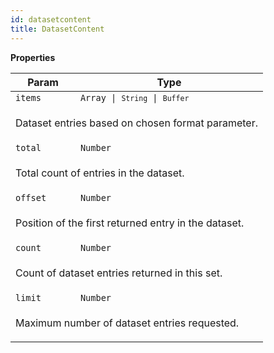 ```yaml
---
id: datasetcontent
title: DatasetContent
---
```


<a name="DatasetContent"></a>

**Properties**

<table>
<thead>
<tr>
<th>Param</th><th>Type</th>
</tr>
</thead>
<tbody>
<tr>
<td><code>items</code></td><td><code>Array<Object></code> | <code>String</code> | <code>Buffer</code></td>
</tr>
<tr>
<td colspan="3"><p>Dataset entries based on chosen format parameter.</p>
</td></tr><tr>
<td><code>total</code></td><td><code>Number</code></td>
</tr>
<tr>
<td colspan="3"><p>Total count of entries in the dataset.</p>
</td></tr><tr>
<td><code>offset</code></td><td><code>Number</code></td>
</tr>
<tr>
<td colspan="3"><p>Position of the first returned entry in the dataset.</p>
</td></tr><tr>
<td><code>count</code></td><td><code>Number</code></td>
</tr>
<tr>
<td colspan="3"><p>Count of dataset entries returned in this set.</p>
</td></tr><tr>
<td><code>limit</code></td><td><code>Number</code></td>
</tr>
<tr>
<td colspan="3"><p>Maximum number of dataset entries requested.</p>
</td></tr></tbody>
</table>
